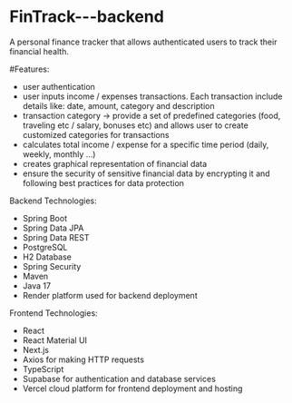 # FinTrack---backend
  A personal finance tracker that allows authenticated users to  track their financial health.

#Features:

  * user authentication
  * user inputs income / expenses transactions. Each transaction include details like: date, amount, category and description
  * transaction category → provide a set of predefined categories (food, traveling etc / salary, bonuses etc) and allows user to create     
    customized categories for transactions
  * calculates total income / expense for a specific time period (daily, weekly, monthly …)
  * creates graphical representation of financial data  
  * ensure the security of sensitive financial data by encrypting it and following best practices for data protection


Backend Technologies:

  * Spring Boot
  * Spring Data JPA
  * Spring Data REST
  * PostgreSQL
  * H2 Database 
  * Spring Security
  * Maven
  * Java 17
  * Render platform used for backend deployment


Frontend Technologies:

  * React
  * React Material UI
  * Next.js
  * Axios for making HTTP requests
  * TypeScript
  * Supabase for authentication and database services
  * Vercel cloud platform for frontend deployment and hosting
